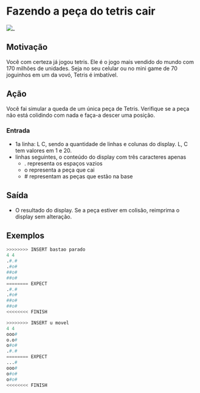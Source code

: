 # Fazendo a peça do tetris cair

![_](https://raw.githubusercontent.com/qxcodefup/arcade/master/base/tetris/cover.jpg)

## Motivação

Você com certeza já jogou tetris. Ele é o jogo mais vendido do mundo com 170 milhões de unidades. Seja no seu celular ou no mini game de 70 joguinhos em um da vovó, Tetris é imbatível.

## Ação

Você fai simular a queda de um única peça de Tetris. Verifique se a peça não está colidindo com nada e faça-a descer uma posição.

### Entrada

- 1a linha: L C, sendo a quantidade de linhas e colunas do display. L, C tem valores em 1 e 20.
- linhas seguintes, o conteúdo do display com três caracteres apenas
  - . representa os espaços vazios
  - o representa a peça que cai
  - \# representam as peças que estão na base

## Saída

- O resultado do display. Se a peça estiver em colisão, reimprima
o display sem alteração.

## Exemplos

``` py
>>>>>>>> INSERT bastao parado
4 4
.#.#
.#o#
##o#
##o#
======== EXPECT
.#.#
.#o#
##o#
##o#
<<<<<<<< FINISH
```

```py
>>>>>>>> INSERT u movel
4 4
ooo#
o.o#
o#o#
.#.#
======== EXPECT
...#
ooo#
o#o#
o#o#
<<<<<<<< FINISH
```
